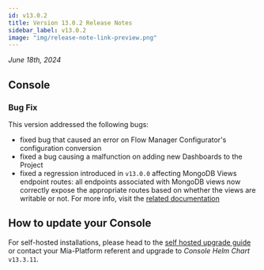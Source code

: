 ```yaml
---
id: v13.0.2
title: Version 13.0.2 Release Notes
sidebar_label: v13.0.2
image: "img/release-note-link-preview.png"
---
```


_June 18th, 2024_

## Console

### Bug Fix

This version addressed the following bugs:

* fixed bug that caused an error on Flow Manager Configurator's configuration conversion
* fixed a bug causing a malfunction on adding new Dashboards to the Project
* fixed a regression introduced in `v13.0.0` affecting MongoDB Views endpoint routes: all endpoints associated with MongoDB views now correctly expose the appropriate routes based on whether the views are writable or not. For more info, visit the [related documentation](/development_suite/api-console/api-design/mongo_views.md#expose-through-endpoints)


## How to update your Console

For self-hosted installations, please head to the [self hosted upgrade guide](/infrastructure/self-hosted/installation-chart/100_how-to-upgrade.md) or contact your Mia-Platform referent and upgrade to _Console Helm Chart_ `v13.3.11`.

